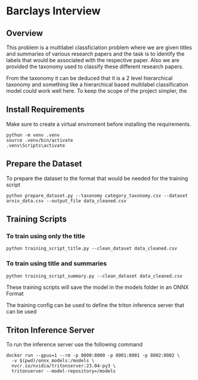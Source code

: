 # Barclays Interview

## Overview

This problem is a multilabel classficiation problem where we are given titles and summaries of various research papers and the task is to identify the labels that would be associated with the respective paper. Also we are provided the taxonomy used to classify these different research papers. 

From the taxonomy it can be deduced that it is a 2 level hierarchical taxonomy and something like a hierarchical based multilabel classification model could work well here. To keep the scope of the project simpler, the 

## Install Requirements

Make sure to create a virtual enviroment before installing the requirements.

```
python -m venv .venv
source .venv/bin/activate
.venv\Scripts\activate
```

## Prepare the Dataset

To prepare the dataset to the format that would be needed for the training script

```
python prepare_dataset.py --taxonomy category_taxonomy.csv --dataset arxiv_data.csv --output_file data_cleaned.csv
```

## Training Scripts

### To train using only the title

```
python training_script_title.py --clean_dataset data_cleaned.csv  
```

### To train using title and summaries

```
python training_script_summary.py --clean_dataset data_cleaned.csv  
```

These training scripts will save the model in the models folder in an ONNX Format

The training config can be used to define the triton inference server that can be used

## Triton Inference Server

To run the inference server use the following command

```
docker run --gpus=1 --rm -p 8000:8000 -p 8001:8001 -p 8002:8002 \
  -v $(pwd)/onnx_models:/models \
  nvcr.io/nvidia/tritonserver:23.04-py3 \
  tritonserver --model-repository=/models
```
